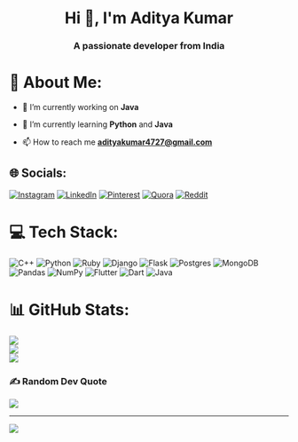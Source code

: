<h1 align="center">Hi 👋, I'm Aditya Kumar</h1>
<h3 align="center">A passionate developer from India</h3>

# 💫 About Me:<br>
- 🔭 I’m currently working on **Java**

- 🌱 I’m currently learning **Python** and **Java**

- 📫 How to reach me **adityakumar4727@gmail.com**



## 🌐 Socials:
[![Instagram](https://img.shields.io/badge/Instagram-%23E4405F.svg?logo=Instagram&logoColor=white)](https://instagram.com/adiictedd) [![LinkedIn](https://img.shields.io/badge/LinkedIn-%230077B5.svg?logo=linkedin&logoColor=white)](https://linkedin.com/in/aditya-kumar-26645b229) [![Pinterest](https://img.shields.io/badge/Pinterest-%23E60023.svg?logo=Pinterest&logoColor=white)](https://pinterest.com/adityakumar4727) [![Quora](https://img.shields.io/badge/Quora-%23B92B27.svg?logo=Quora&logoColor=white)](https://quora.com/profile/Aditya-Kumar-6553) [![Reddit](https://img.shields.io/badge/Reddit-%23FF4500.svg?logo=Reddit&logoColor=white)](https://reddit.com/user/Beardeadbeast09) 

# 💻 Tech Stack:
![C++](https://img.shields.io/badge/c++-%2300599C.svg?style=for-the-badge&logo=c%2B%2B&logoColor=white) ![Python](https://img.shields.io/badge/python-3670A0?style=for-the-badge&logo=python&logoColor=ffdd54) ![Ruby](https://img.shields.io/badge/ruby-%23CC342D.svg?style=for-the-badge&logo=ruby&logoColor=white) ![Django](https://img.shields.io/badge/django-%23092E20.svg?style=for-the-badge&logo=django&logoColor=white) ![Flask](https://img.shields.io/badge/flask-%23000.svg?style=for-the-badge&logo=flask&logoColor=white) ![Postgres](https://img.shields.io/badge/postgres-%23316192.svg?style=for-the-badge&logo=postgresql&logoColor=white) ![MongoDB](https://img.shields.io/badge/MongoDB-%234ea94b.svg?style=for-the-badge&logo=mongodb&logoColor=white) ![Pandas](https://img.shields.io/badge/pandas-%23150458.svg?style=for-the-badge&logo=pandas&logoColor=white) ![NumPy](https://img.shields.io/badge/numpy-%23013243.svg?style=for-the-badge&logo=numpy&logoColor=white) ![Flutter](https://img.shields.io/badge/Flutter-%2302569B.svg?style=for-the-badge&logo=Flutter&logoColor=white) ![Dart](https://img.shields.io/badge/dart-%230175C2.svg?style=for-the-badge&logo=dart&logoColor=white) ![Java](https://img.shields.io/badge/Java-ED8B00?style=for-the-badge&logo=openjdk&logoColor=white)
# 📊 GitHub Stats:
![](https://github-readme-stats.vercel.app/api?username=Aditya0973&theme=dark&hide_border=false&include_all_commits=true&count_private=true)<br/>
![](https://github-readme-streak-stats.herokuapp.com/?user=Aditya0973&theme=dark&hide_border=false)<br/>
![](https://github-readme-stats.vercel.app/api/top-langs/?username=Aditya0973&theme=dark&hide_border=false&include_all_commits=true&count_private=true&layout=compact)

### ✍️ Random Dev Quote
![](https://quotes-github-readme.vercel.app/api?type=horizontal&theme=radical)

---
[![](https://visitcount.itsvg.in/api?id=Aditya0973&icon=0&color=0)](https://visitcount.itsvg.in)

<!-- Proudly created with GPRM ( https://gprm.itsvg.in ) -->
